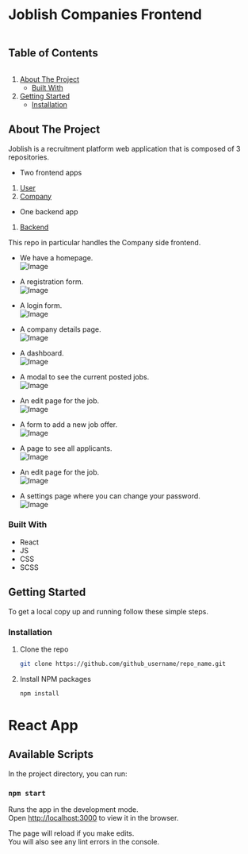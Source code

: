 <!-- TABLE OF CONTENTS -->

# Joblish Companies Frontend

<summary><h2 style="display: inline-block">Table of Contents</h2></summary>
<ol>
<li>
    <a href="#about-the-project">About The Project</a>
    <ul>
    <li><a href="#built-with">Built With</a></li>
    </ul>
</li>
<li>
    <a href="#getting-started">Getting Started</a>
    <ul>
    <li><a href="#installation">Installation</a></li>
    </ul>
</li>

</ol>

<!-- ABOUT THE PROJECT -->

## About The Project

Joblish is a recruitment platform web application that is composed of 3 repositories.

- Two frontend apps
<ol>
    <li>
        <a href="https://github.com/bogdaniordan/joblish-frontend">User</a> 
    </li>
    <li>    
        <a href="https://github.com/bogdaniordan/joblish-companies-frontend">Company</a> 
    </li>
</ol>

- One backend app
<ol>
    <li>
        <a href="https://github.com/bogdaniordan/joblish-backend">Backend</a>
    </li>

</ol>

This repo in particular handles the Company side frontend.

- We have a homepage.<br/>
  ![Image](/image/path.png)<br/>

- A registration form.<br/>
  ![Image](/image/path.png)<br/>

- A login form.<br/>
  ![Image](/image/path.png)<br/>

- A company details page.<br/>
  ![Image](/image/path.png)<br/>

- A dashboard.<br/>
  ![Image](/image/path.png)<br/>

- A modal to see the current posted jobs.<br/>
  ![Image](/image/path.png)<br/>

- An edit page for the job.<br/>
  ![Image](/image/path.png)<br/>

- A form to add a new job offer.<br/>
  ![Image](/image/path.png)<br/>

- A page to see all applicants.<br/>
  ![Image](/image/path.png)<br/>

- An edit page for the job.<br/>
  ![Image](/image/path.png)<br/>

- A settings page where you can change your password.<br/>
  ![Image](/image/path.png)<br/>

### Built With

- React
- JS
- CSS
- SCSS

<!-- GETTING STARTED -->

## Getting Started

To get a local copy up and running follow these simple steps.

### Installation

1. Clone the repo
   ```sh
   git clone https://github.com/github_username/repo_name.git
   ```
2. Install NPM packages
   ```sh
   npm install
   ```

<!-- ACKNOWLEDGEMENTS -->

# React App

## Available Scripts

In the project directory, you can run:

### `npm start`

Runs the app in the development mode.\
Open [http://localhost:3000](http://localhost:3000) to view it in the browser.

The page will reload if you make edits.\
You will also see any lint errors in the console.
